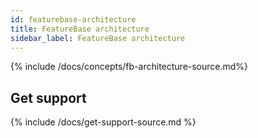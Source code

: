 ```yaml
---
id: featurebase-architecture
title: FeatureBase architecture
sidebar_label: FeatureBase architecture
---
```


{% include /docs/concepts/fb-architecture-source.md%}

## Get support

{% include /docs/get-support-source.md %}
